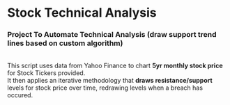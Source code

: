 # Stock Technical Analysis
### Project To Automate Technical Analysis (draw support trend lines based on custom algorithm)
\
This script uses data from Yahoo Finance to chart **5yr monthly stock price** for Stock Tickers provided.\
It then applies an iterative methodology that **draws resistance/support** levels for stock price over time, redrawing levels when a breach has occured.
